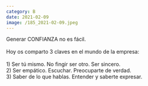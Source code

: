 ```yaml
--- 
category: B 
date: 2021-02-09 
image: /185_2021-02-09.jpeg 
--- 
```


Generar CONFIANZA no es fácil. <br><br>Hoy os comparto 3 claves en el mundo de la empresa:<br><br>1) Ser tú mismo. No fingir ser otro. Ser sincero.<br>2) Ser empático. Escuchar. Preocuparte de verdad. <br>3) Saber de lo que hablas. Entender y saberte expresar.